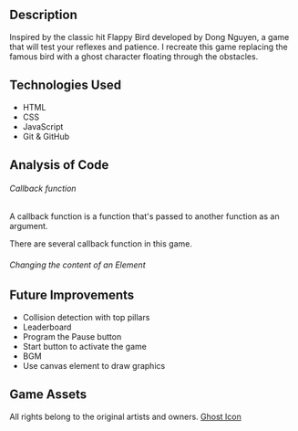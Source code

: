 
## Description
Inspired by the classic hit Flappy Bird developed by Dong Nguyen, a game that will test your reflexes and patience. 
I recreate this game replacing the famous bird with a ghost character floating through the obstacles. 


## Technologies Used
- HTML
- CSS
- JavaScript
- Git & GitHub

## Analysis of Code

###### Callback function
A callback function is a function that's passed to another function as an argument.

There are several callback function in this game. 


###### Changing the content of an Element




## Future Improvements
- Collision detection with top pillars
- Leaderboard
- Program the Pause button
- Start button to activate the game
- BGM
- Use canvas element to draw graphics 

## Game Assets 
All rights belong to the original artists and owners. 
<a href="https://www.flaticon.com/free-icons/spirit">Ghost Icon</a>